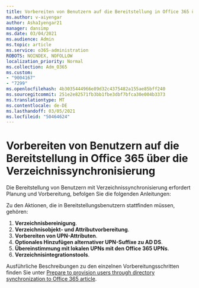 ```yaml
---
title: Vorbereiten von Benutzern auf die Bereitstellung in Office 365 über die Verzeichnissynchronisierung
ms.author: v-aiyengar
author: AshaIyengar21
manager: dansimp
ms.date: 03/04/2021
ms.audience: Admin
ms.topic: article
ms.service: o365-administration
ROBOTS: NOINDEX, NOFOLLOW
localization_priority: Normal
ms.collection: Adm_O365
ms.custom:
- "9004167"
- "7299"
ms.openlocfilehash: 4b3035444966e89d32c4375482a155ae85bff240
ms.sourcegitcommit: 251e2e82571fb3bb1fbe3dbf7bfca30e004b3373
ms.translationtype: MT
ms.contentlocale: de-DE
ms.lasthandoff: 03/05/2021
ms.locfileid: "50464624"
---
```

# <a name="prepare-to-provision-users-through-directory-synchronization-to-office-365"></a>Vorbereiten von Benutzern auf die Bereitstellung in Office 365 über die Verzeichnissynchronisierung

Die Bereitstellung von Benutzern mit Verzeichnissynchronisierung erfordert Planung und Vorbereitung, befolgen Sie die folgenden Anleitungen:

Zu den Aktionen, die in Bereitstellungsbenutzern stattfinden müssen, gehören:
1. **Verzeichnisbereinigung**.
1. **Verzeichnisobjekt- und Attributvorbereitung**.
1. **Vorbereiten von UPN-Attributen**.
1. **Optionales Hinzufügen alternativer UPN-Suffixe zu AD DS**.
1. **Übereinstimmung mit lokalen UPNs mit den Office 365 UPNs**.
1. **Verzeichnisintegrationstools**.

Ausführliche Beschreibungen zu den einzelnen Vorbereitungsschritten finden Sie unter [Prepare to provision users through directory synchronization to Office 365 article](https://aka.ms/office365assistantprovisionuserstooffice365).